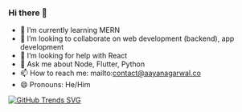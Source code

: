 ### Hi there 👋



- 🌱 I’m currently learning MERN
- 👯 I’m looking to collaborate on web development (backend), app development
- 🤔 I’m looking for help with React
- 💬 Ask me about Node, Flutter, Python
- 📫 How to reach me: mailto:contact@aayanagarwal.co
- 😄 Pronouns: He/Him

[![GitHub Trends SVG](https://api.githubtrends.io/user/svg/ion05/langs)](https://githubtrends.io)
